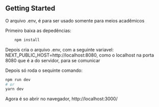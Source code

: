 ## Getting Started

O arquivo .env, é para ser usado somente para meios acadêmicos

Primeiro baixa as depedências:

``` bash
    npm install
```
Depois cria o arquivo .env, com a seguinte variavel:
    NEXT_PUBLIC_HOST=http://localhost:8080, como o localhost na porta 8080 que é a do servidor, para se comunicar

Depois só roda o sequinte comando:
```bash
npm run dev
# or
yarn dev
```

Agora é so abrir no navegador, http://localhost:3000/